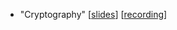 - "Cryptography"
  \[[slides](http://ver.miun.se/courses/security/dasak/crypto-slides.pdf)\]
  \[[recording](https://connect.sunet.se/p4ljfiu3srh/)\]

